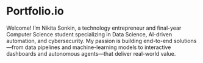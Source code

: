 # Portfolio.io
Welcome! I’m Nikita Sonkin, a technology entrepreneur and final-year Computer Science student specializing in Data Science, AI-driven automation, and cybersecurity. My passion is building end-to-end solutions—from data pipelines and machine-learning models to interactive dashboards and autonomous agents—that deliver real-world value.
